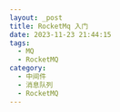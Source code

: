 ```yaml
---
layout: _post
title: RocketMq 入门
date: 2023-11-23 21:44:15
tags:
  - MQ
  - RocketMQ
category: 
  - 中间件
  - 消息队列
  - RocketMQ
---
```

